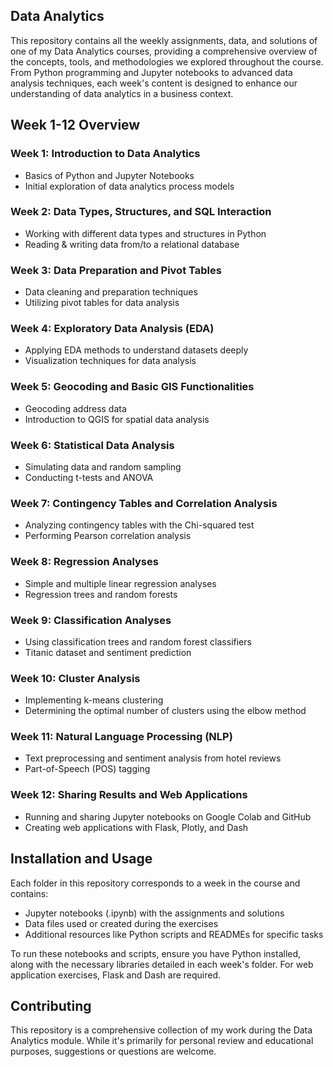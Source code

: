 ## Data Analytics

This repository contains all the weekly assignments, data, and solutions of one of my Data Analytics courses, providing a comprehensive overview of the concepts, tools, and methodologies we explored throughout the course. From Python programming and Jupyter notebooks to advanced data analysis techniques, each week's content is designed to enhance our understanding of data analytics in a business context.
## Week 1-12 Overview
###  Week 1: Introduction to Data Analytics

* Basics of Python and Jupyter Notebooks
* Initial exploration of data analytics process models

### Week 2: Data Types, Structures, and SQL Interaction

 * Working with different data types and structures in Python
* Reading & writing data from/to a relational database

### Week 3: Data Preparation and Pivot Tables

* Data cleaning and preparation techniques
*  Utilizing pivot tables for data analysis

### Week 4: Exploratory Data Analysis (EDA)

* Applying EDA methods to understand datasets deeply
* Visualization techniques for data analysis

### Week 5: Geocoding and Basic GIS Functionalities
* Geocoding address data
* Introduction to QGIS for spatial data analysis

### Week 6: Statistical Data Analysis
* Simulating data and random sampling
* Conducting t-tests and ANOVA

### Week 7: Contingency Tables and Correlation Analysis
* Analyzing contingency tables with the Chi-squared test
* Performing Pearson correlation analysis

### Week 8: Regression Analyses
* Simple and multiple linear regression analyses
* Regression trees and random forests

### Week 9: Classification Analyses
* Using classification trees and random forest classifiers
* Titanic dataset and sentiment prediction

### Week 10: Cluster Analysis
* Implementing k-means clustering
* Determining the optimal number of clusters using the elbow method

### Week 11: Natural Language Processing (NLP)
* Text preprocessing and sentiment analysis from hotel reviews
* Part-of-Speech (POS) tagging

### Week 12: Sharing Results and Web Applications
* Running and sharing Jupyter notebooks on Google Colab and GitHub
* Creating web applications with Flask, Plotly, and Dash

## Installation and Usage

Each folder in this repository corresponds to a week in the course and contains:

* Jupyter notebooks (.ipynb) with the assignments and solutions
* Data files used or created during the exercises
* Additional resources like Python scripts and READMEs for specific tasks

To run these notebooks and scripts, ensure you have Python installed, along with the necessary libraries detailed in each week's folder. For web application exercises, Flask and Dash are required.

## Contributing

This repository is a comprehensive collection of my work during the Data Analytics module. While it's primarily for personal review and educational purposes, suggestions or questions are welcome. 

